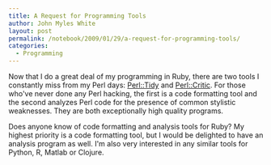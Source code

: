 ```yaml
---
title: A Request for Programming Tools
author: John Myles White
layout: post
permalink: /notebook/2009/01/29/a-request-for-programming-tools/
categories:
  - Programming
---
```


Now that I do a great deal of my programming in Ruby, there are two tools I constantly miss from my Perl days: [Perl::Tidy](http://perltidy.sourceforge.net/) and [Perl::Critic](http://search.cpan.org/dist/Perl-Critic/). For those who've never done any Perl hacking, the first is a code formatting tool and the second analyzes Perl code for the presence of common stylistic weaknesses. They are both exceptionally high quality programs.

Does anyone know of code formatting and analysis tools for Ruby? My highest priority is a code formatting tool, but I would be delighted to have an analysis program as well. I'm also very interested in any similar tools for Python, R, Matlab or Clojure.
